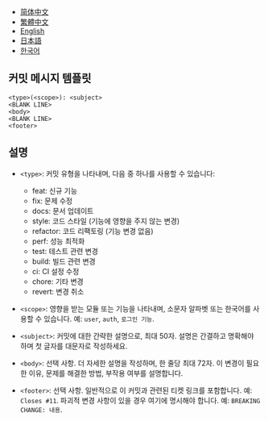 - [简体中文](COMMIT_MESSAGE_TEMPLATE.zh_CN.md)
- [繁體中文](COMMIT_MESSAGE_TEMPLATE.zh_TW.md)
- [English](../COMMIT_MESSAGE_TEMPLATE.md)
- [日本語](COMMIT_MESSAGE_TEMPLATE.ja.md)
- [한국어](COMMIT_MESSAGE_TEMPLATE.ko.md)

## 커밋 메시지 템플릿

```text
<type>(<scope>): <subject>
<BLANK LINE>
<body>
<BLANK LINE>
<footer>
```

## 설명

- `<type>`: 커밋 유형을 나타내며, 다음 중 하나를 사용할 수 있습니다:
    - feat: 신규 기능
    - fix: 문제 수정
    - docs: 문서 업데이트
    - style: 코드 스타일 (기능에 영향을 주지 않는 변경)
    - refactor: 코드 리팩토링 (기능 변경 없음)
    - perf: 성능 최적화
    - test: 테스트 관련 변경
    - build: 빌드 관련 변경
    - ci: CI 설정 수정
    - chore: 기타 변경
    - revert: 변경 취소

- `<scope>`: 영향을 받는 모듈 또는 기능을 나타내며, 소문자 알파벳 또는 한국어를 사용할 수 있습니다. 예: `user`, `auth`, `로그인 기능`.

- `<subject>`: 커밋에 대한 간략한 설명으로, 최대 50자. 설명은 간결하고 명확해야 하며 첫 글자를 대문자로 작성하세요.

- `<body>`: 선택 사항. 더 자세한 설명을 작성하며, 한 줄당 최대 72자. 이 변경이 필요한 이유, 문제를 해결한 방법, 부작용 여부를 설명합니다.

- `<footer>`: 선택 사항. 일반적으로 이 커밋과 관련된 티켓 링크를 포함합니다. 예: `Closes #11`. 파괴적 변경 사항이 있을 경우 여기에 명시해야 합니다.
  예:
  `BREAKING CHANGE: 내용`.
